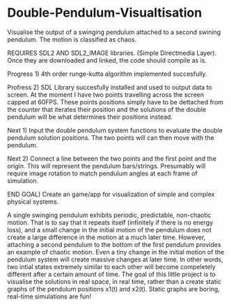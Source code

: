 # Double-Pendulum-Visualtisation
Visualise the output of a swinging pendulum attached to a second swining pendulum. The motion is classified as chaos.

REQUIRES SDL2 AND SDL2_IMAGE libraries. (Simple Directmedia Layer). Once they are downloaded and linked, the code should compile as is.

Progress 1) 4th order runge-kutta algorithm implemented succesfully.

Profress 2) SDL Library succesfully installed and used to output data to screen. At the moment I have two points travelling across the screen capped at 60FPS. These points positions simply have to be dettached from the counter that iterates their position and the solutions of the double pendulum will be what determines their positions instead.

Next 1) Input the double pendulum system functions to evaluate the double pendulum solution positions. The two points will can then move with the pendulum.

Next 2) Connect a line between the two points and the first point and the origin. This will represent the pendulum bars/strings. Presumably will require image rotation to match pendulum angles at each frame of simulation.

END GOAL) Create an game/app for visualization of simple and complex physical systems.


A single swinging pendulum exhibits periodic, predictable, non-chaotic motion. That is to say that it repeats itself (infinitely if there is no energy loss), and a small change in the initial motion of the pendulum does not create a large difference in the motion at a much later time. However, attaching a second pendulum to the bottom of the first pendulum provides an example of chaotic motion. Even a tiny change in the initial motion of the pendulum system will create massive changes at later time. In other words, two intial states extremely similar to each other will become compeletely different after a certain amount of time. The goal of this little project is to visualise the solutions in real space, in real time, rather than a create static graphs of the pendulum positions x1(t) and x2(t). Static graphs are boring, real-time simulations are fun!

